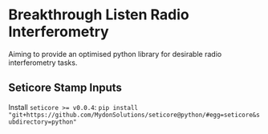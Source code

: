 # Breakthrough Listen Radio Interferometry

Aiming to provide an optimised python library for desirable radio interferometry tasks. 

## Seticore Stamp Inputs

Install `seticore >= v0.0.4`: `pip install "git+https://github.com/MydonSolutions/seticore@python/#egg=seticore&subdirectory=python"`